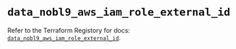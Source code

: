 # `data_nobl9_aws_iam_role_external_id`

Refer to the Terraform Registory for docs: [`data_nobl9_aws_iam_role_external_id`](https://registry.terraform.io/providers/nobl9/nobl9/0.22.0/docs/data-sources/aws_iam_role_external_id).
